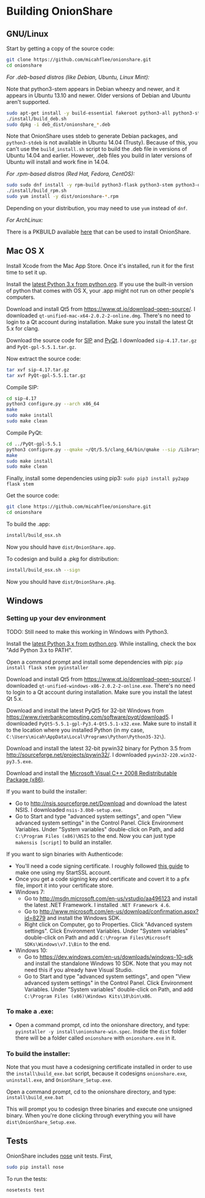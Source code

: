 # Building OnionShare

## GNU/Linux

Start by getting a copy of the source code:

```sh
git clone https://github.com/micahflee/onionshare.git
cd onionshare
```

*For .deb-based distros (like Debian, Ubuntu, Linux Mint):*

Note that python3-stem appears in Debian wheezy and newer, and it appears in Ubuntu 13.10 and newer. Older versions of Debian and Ubuntu aren't supported.

```sh
sudo apt-get install -y build-essential fakeroot python3-all python3-stdeb python3-flask python3-stem python3-pyqt5 dh-python
./install/build_deb.sh
sudo dpkg -i deb_dist/onionshare_*.deb
```
Note that OnionShare uses stdeb to generate Debian packages, and `python3-stdeb` is not available in Ubuntu 14.04 (Trusty). Because of this, you can't use the `build_install.sh` script to build the .deb file in versions of Ubuntu 14.04 and earlier. However, .deb files you build in later versions of Ubuntu will install and work fine in 14.04.

*For .rpm-based distros (Red Hat, Fedora, CentOS):*

```sh
sudo sudo dnf install -y rpm-build python3-flask python3-stem python3-qt5
./install/build_rpm.sh
sudo yum install -y dist/onionshare-*.rpm
```

Depending on your distribution, you may need to use `yum` instead of `dnf`.

*For ArchLinux:*

There is a PKBUILD available [here](https://aur.archlinux.org/packages/onionshare/) that can be used to install OnionShare.

## Mac OS X

Install Xcode from the Mac App Store. Once it's installed, run it for the first time to set it up.

Install the [latest Python 3.x from python.org](https://www.python.org/downloads/). If you use the built-in version of python that comes with OS X, your .app might not run on other people's computers.

Download and install Qt5 from https://www.qt.io/download-open-source/. I downloaded `qt-unified-mac-x64-2.0.2-2-online.dmg`. There's no need to login to a Qt account during installation. Make sure you install the latest Qt 5.x for clang.

Download the source code for [SIP](http://www.riverbankcomputing.co.uk/software/sip/download) and [PyQt](http://www.riverbankcomputing.co.uk/software/pyqt/download5). I downloaded `sip-4.17.tar.gz` and `PyQt-gpl-5.5.1.tar.gz`.

Now extract the source code:

```sh
tar xvf sip-4.17.tar.gz
tar xvf PyQt-gpl-5.5.1.tar.gz
```

Compile SIP:

```sh
cd sip-4.17
python3 configure.py --arch x86_64
make
sudo make install
sudo make clean
```

Compile PyQt:

```sh
cd ../PyQt-gpl-5.5.1
python3 configure.py --qmake ~/Qt/5.5/clang_64/bin/qmake --sip /Library/Frameworks/Python.framework/Versions/3.5/bin/sip --disable=QtPositioning
make
sudo make install
sudo make clean
```

Finally, install some dependencies using pip3: `sudo pip3 install py2app flask stem`

Get the source code:

```sh
git clone https://github.com/micahflee/onionshare.git
cd onionshare
```

To build the .app:

```sh
install/build_osx.sh
```

Now you should have `dist/OnionShare.app`.

To codesign and build a .pkg for distribution:

```sh
install/build_osx.sh --sign
```

Now you should have `dist/OnionShare.pkg`.

## Windows

### Setting up your dev environment

TODO: Still need to make this working in Windows with Python3.

Install the [latest Python 3.x from python.org](https://www.python.org/downloads/). While installing, check the box "Add Python 3.x to PATH".

Open a command prompt and install some dependencies with pip: `pip install flask stem pyinstaller`

Download and install Qt5 from https://www.qt.io/download-open-source/. I downloaded `qt-unified-windows-x86-2.0.2-2-online.exe`. There's no need to login to a Qt account during installation. Make sure you install the latest Qt 5.x.

Download and install the latest PyQt5 for 32-bit Windows from https://www.riverbankcomputing.com/software/pyqt/download5. I downloaded `PyQt5-5.5.1-gpl-Py3.4-Qt5.5.1-x32.exe`. Make sure to install it to the location where you installed Python (in my case, `C:\Users\micah\AppData\Local\Programs\Python\Python35-32\`).

Download and install the latest 32-bit pywin32 binary for Python 3.5 from http://sourceforge.net/projects/pywin32/. I downloaded `pywin32-220.win32-py3.5.exe`.

Download and install the [Microsoft Visual C++ 2008 Redistributable Package (x86)](http://www.microsoft.com/en-us/download/details.aspx?id=29).

If you want to build the installer:

* Go to http://nsis.sourceforge.net/Download and download the latest NSIS. I downloaded `nsis-3.0b0-setup.exe`.
* Go to Start and type "advanced system settings", and open "View advanced system settings" in the Control Panel. Click Environment Variables. Under "System variables" double-click on Path, and add `C:\Program Files (x86)\NSIS` to the end. Now you can just type `makensis [script]` to build an installer.

If you want to sign binaries with Authenticode:

* You'll need a code signing certificate. I roughly followed [this guide](http://blog.assarbad.net/20110513/startssl-code-signing-certificate/) to make one using my StartSSL account.
* Once you get a code signing key and certificate and covert it to a pfx file, import it into your certificate store.
* Windows 7:
  * Go to http://msdn.microsoft.com/en-us/vstudio/aa496123 and install the latest .NET Framework. I installed `.NET Framework 4.6`.
  * Go to http://www.microsoft.com/en-us/download/confirmation.aspx?id=8279 and install the Windows SDK.
  * Right click on Computer, go to Properties. Click "Advanced system settings". Click Environment Variables. Under "System variables" double-click on Path and add `C:\Program Files\Microsoft SDKs\Windows\v7.1\Bin` to the end.
* Windows 10:
  * Go to https://dev.windows.com/en-us/downloads/windows-10-sdk and install the standalone Windows 10 SDK. Note that you may not need this if you already have Visual Studio.
  * Go to Start and type "advanced system settings", and open "View advanced system settings" in the Control Panel. Click Environment Variables. Under "System variables" double-click on Path, and add `C:\Program Files (x86)\Windows Kits\10\bin\x86`.

### To make a .exe:

* Open a command prompt, cd into the onionshare directory, and type: `pyinstaller -y install\onionshare-win.spec`. Inside the `dist` folder there will be a folder called `onionshare` with `onionshare.exe` in it.

### To build the installer:

Note that you must have a codesigning certificate installed in order to use the `install\build_exe.bat` script, because it codesigns `onionshare.exe`, `uninstall.exe`, and `OnionShare_Setup.exe`.

Open a command prompt, cd to the onionshare directory, and type: `install\build_exe.bat`

This will prompt you to codesign three binaries and execute one unsigned binary. When you're done clicking through everything you will have `dist\OnionShare_Setup.exe`.

## Tests

OnionShare includes [nose](https://nose.readthedocs.org/en/latest/) unit tests. First,

```sh
sudo pip install nose
```

To run the tests:

```sh
nosetests test
```
